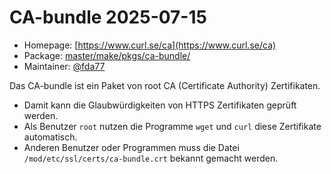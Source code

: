# CA-bundle 2025-07-15
  - Homepage: [https://www.curl.se/ca](https://www.curl.se/ca)
  - Package: [master/make/pkgs/ca-bundle/](https://github.com/Freetz-NG/freetz-ng/tree/master/make/pkgs/ca-bundle/)
  - Maintainer: [@fda77](https://github.com/fda77)

Das CA-bundle ist ein Paket von root CA (Certificate Authority) Zertifikaten.
<br>
 * Damit kann die Glaubwürdigkeiten von HTTPS Zertifikaten geprüft werden.
 * Als Benutzer ```root``` nutzen die Programme ```wget``` und ```curl``` diese Zertifikate automatisch.
 * Anderen Benutzer oder Programmen muss die Datei ```/mod/etc/ssl/certs/ca-bundle.crt``` bekannt gemacht werden.


